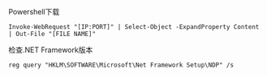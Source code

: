 Powershell下载
```
Invoke-WebRequest "[IP:PORT]" | Select-Object -ExpandProperty Content | Out-File "[FILE NAME]"
```
检查.NET Framework版本
```
reg query "HKLM\SOFTWARE\Microsoft\Net Framework Setup\NDP" /s
```